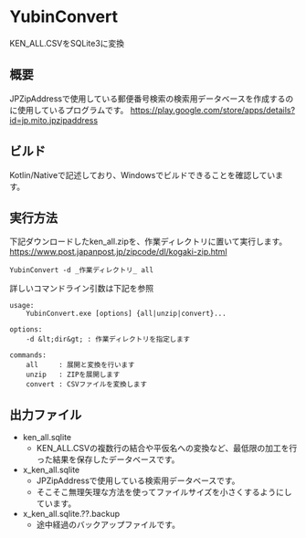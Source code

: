 # YubinConvert
KEN_ALL.CSVをSQLite3に変換

## 概要
JPZipAddressで使用している郵便番号検索の検索用データベースを作成するのに使用しているプログラムです。
https://play.google.com/store/apps/details?id=jp.mito.jpzipaddress

## ビルド
Kotlin/Nativeで記述しており、Windowsでビルドできることを確認しています。

## 実行方法
下記ダウンロードしたken_all.zipを、作業ディレクトリに置いて実行します。
https://www.post.japanpost.jp/zipcode/dl/kogaki-zip.html
```shell
YubinConvert -d _作業ディレクトリ_ all
```
詳しいコマンドライン引数は下記を参照
```shell
usage:
    YubinConvert.exe [options] {all|unzip|convert}...

options:
    -d &lt;dir&gt; : 作業ディレクトリを指定します

commands:
    all     : 展開と変換を行います
    unzip   : ZIPを展開します
    convert : CSVファイルを変換します
```

## 出力ファイル
- ken_all.sqlite
  - KEN_ALL.CSVの複数行の結合や平仮名への変換など、最低限の加工を行った結果を保存したデータベースです。
- x_ken_all.sqlite
  - JPZipAddressで使用している検索用データベースです。
  - そこそこ無理矢理な方法を使ってファイルサイズを小さくするようにしています。
- x_ken_all.sqlite.??.backup
  - 途中経過のバックアップファイルです。
